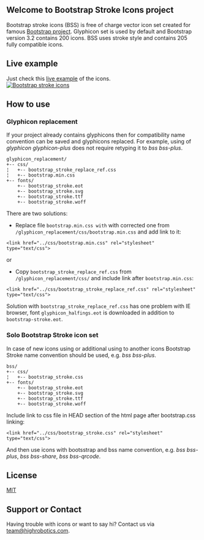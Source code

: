 ## Welcome to Bootstrap Stroke Icons project
Bootstrap stroke icons (BSS) is free of charge vector icon set created for famous [Bootstrap project](https://github.com/twbs/bootstrap). Glyphicon set is used by default and Bootstrap version 3.2 contains 200 icons. BSS uses stroke style and contains 205 fully compatible icons.

 
## Live example
Just check this <a href="http://highrobotics.com/we-did-it/web/bootstrapstrokeicon.aspx" target="_blank">live example</a> of the icons.
<br/>
<a href="http://highrobotics.com/we-did-it/web/bootstrapstrokeicon.aspx" target="_blank">
<img src="http://www.highrobotics.com/media/images/bss_github.jpg" alt="Bootstrap stroke icons" /></a>

## How to use

### Glyphicon replacement
If your project already contains glyphicons then for compatibility name convention can be saved and glyphicons replaced. 
For example, using of _glyphicon glyphicon-plus_ does not require retyping it to _bss bss-plus_.

```
glyphicon_replacement/
+-- css/
¦   +-- bootstrap_stroke_replace_ref.css
¦   +-- bootstrap.min.css
+-- fonts/
    +-- bootstrap_stroke.eot
    +-- bootstrap_stroke.svg
    +-- bootstrap_stroke.ttf
    +-- bootstrap_stroke.woff
```

There are two solutions:
* Replace file `bootstrap.min.css with` with corrected one from `/glyphicon_replacement/css/bootstrap.min.css` and add link to it:
```
<link href="../css/bootstrap.min.css" rel="stylesheet" type="text/css">
```

or

* Copy `bootstrap_stroke_replace_ref.css` from `/glyphicon_replacement/css/` and include link after `bootstrap.min.css`:
```
<link href="../css/bootstrap_stroke_replace_ref.css" rel="stylesheet" type="text/css">
```
Solution with `bootstrap_stroke_replace_ref.css` has one problem with IE browser, font `glyphicon_halfings.eot` is downloaded in addition to `bootstrap-stroke.eot`.

### Solo Bootstrap Stroke icon set
In case of new icons using or additional using to another icons Bootstrap Stroke name convention should be used, e.g. _bss bss-plus_.

```
bss/
+-- css/
¦   +-- bootstrap_stroke.css
+-- fonts/
    +-- bootstrap_stroke.eot
    +-- bootstrap_stroke.svg
    +-- bootstrap_stroke.ttf
    +-- bootstrap_stroke.woff
```

Include link to css file in HEAD section of the html page after bootstrap.css linking:
```
<link href="../css/bootstrap_stroke.css" rel="stylesheet" type="text/css">
```
And then use icons with bootsstrap and bss name convention, e.g. _bss bss-plus_, _bss bss-share_, _bss bss-qrcode_.

## License
[MIT](http://opensource.org/licenses/MIT)

## Support or Contact
Having trouble with icons or want to say hi? Contact us via team@highrobotics.com.

